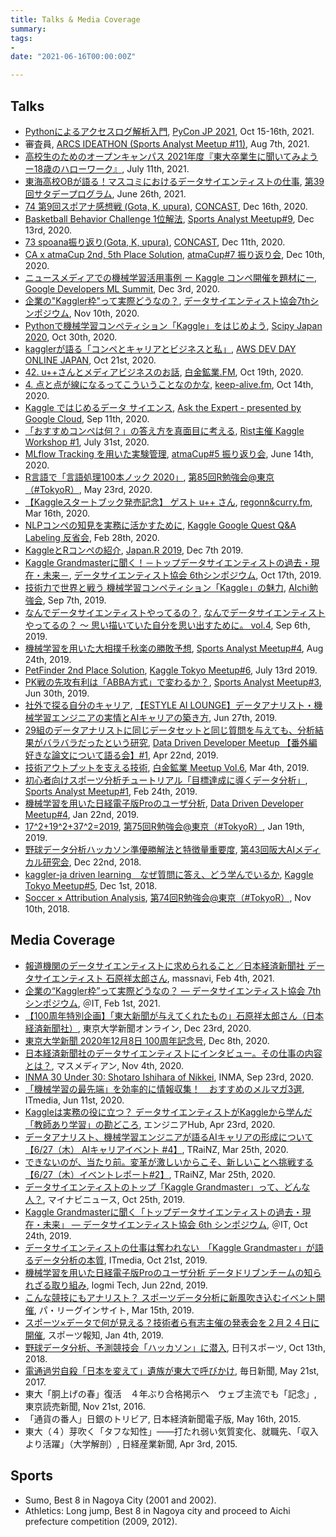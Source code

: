 ```yaml
---
title: Talks & Media Coverage
summary:
tags:
- 
date: "2021-06-16T00:00:00Z"

---
```


## Talks

- [Pythonによるアクセスログ解析入門](https://pyconjp.blogspot.com/2021/08/pyconjp-2021-proposal-selection.html), [PyCon JP 2021](https://2021.pycon.jp/), Oct 15-16th, 2021.
- 審査員, [ARCS IDEATHON (Sports Analyst Meetup #11)](https://spoana.connpass.com/event/218035/), Aug 7th, 2021.
- [高校生のためのオープンキャンパス 2021年度『東大卒業生に聞いてみようー18歳のハローワーク』](https://www.u-tokyo.ac.jp/ja/alumni/support-programs/high.html), July 11th, 2021.
- [東海高校OBが語る！マスコミにおけるデータサイエンティストの仕事](https://www.satprogram.net/list.html), [第39回サタデープログラム](https://www.satprogram.net/), June 26th, 2021.
- [74 第9回スポアナ感想戦 (Gota, K, upura)](https://sports-con.xyz/concast-74/), [CONCAST](https://sports-con.xyz/concast-74/), Dec 16th, 2020.
- [Basketball Behavior Challenge 1位解法](https://upura.hatenablog.com/entry/2020/12/14/090032), [Sports Analyst Meetup#9](https://spoana.connpass.com/event/190699/), Dec 13rd, 2020.
- [73 spoana振り返り(Gota, K, upura)](https://sports-con.xyz/concast-73/), [CONCAST](https://sports-con.xyz/concast-73/), Dec 11th, 2020.
- [CA x atmaCup 2nd, 5th Place Solution](https://upura.hatenablog.com/entry/2020/12/10/233944), [atmaCup#7 振り返り会](https://atma.connpass.com/event/198237/), Dec 10th, 2020.
- [ニュースメディアでの機械学習活用事例 ー Kaggle コンペ開催を題材にー](https://upura.hatenablog.com/entry/2020/12/02/183400), [Google Developers ML Summit](https://cloudonair.withgoogle.com/events/google-mlsummit), Dec 3rd, 2020.
- [企業の"Kaggler枠"って実際どうなの？](https://upura.hatenablog.com/entry/2020/11/08/160104), [データサイエンティスト協会7thシンポジウム](http://www.datascientist.or.jp/symp/2020/), Nov 10th, 2020.
- [Pythonで機械学習コンペティション「Kaggle」をはじめよう](https://upura.hatenablog.com/entry/2020/10/25/131543), [Scipy Japan 2020](https://www.scipyjapan.scipy.org/), Oct 30th, 2020.
- [kagglerが語る「コンペとキャリアとビジネスと私」](https://upura.hatenablog.com/entry/aws-dev-day-2020), [AWS DEV DAY ONLINE JAPAN](https://aws.amazon.com/jp/about-aws/events/2020/devday/sessions/), Oct 21st, 2020.
- [42. u++さんとメディアビジネスのお話](https://upura.hatenablog.com/entry/2020/10/19/124700), [白金鉱業.FM](https://shirokane-kougyou.fm/episode/42), Oct 19th, 2020.
- [4. 点と点が線になるってこういうことなのかな](https://upura.hatenablog.com/entry/2020/10/14/172007), [keep-alive.fm](https://anchor.fm/keep-alive/episodes/4-el1mul), Oct 14th, 2020.
- [Kaggle ではじめるデータ サイエンス](https://upura.hatenablog.com/entry/2020/09/10/210400), [Ask the Expert - presented by Google Cloud](https://developers-jp.googleblog.com/2020/08/ask-expert.html), Sep 11th, 2020.
- [「おすすめコンペは何？」の答え方を真面目に考える](https://upura.hatenablog.com/entry/2020/07/31/223000), [Rist主催 Kaggle Workshop #1](https://rist.connpass.com/event/182932/), July 31st, 2020.
- [MLflow Tracking を用いた実験管理](https://upura.hatenablog.com/entry/2020/06/15/120400), [atmaCup#5 振り返り会](https://atma.connpass.com/event/178585/), June 14th, 2020.
- [R言語で「言語処理100本ノック 2020」](https://upura.hatenablog.com/entry/2020/05/23/215000), [第85回R勉強会@東京（#TokyoR）](https://tokyor.connpass.com/event/176318/), May 23rd, 2020.
- [【Kaggleスタートブック発売記念】 ゲスト u++ さん](https://upura.hatenablog.com/entry/2020/03/27/230654), [regonn&curry.fm](https://anchor.fm/regonn-curry-fm/episodes/069-Kaggle--u-ebjhb6), Mar 16th, 2020.
- [NLPコンペの知見を実務に活かすために](https://upura.hatenablog.com/entry/2020/02/28/235815), [Kaggle Google Quest Q&A Labeling 反省会](https://connpass.com/event/167595/), Feb 28th, 2020.
- [KaggleとRコンペの紹介](https://upura.hatenablog.com/entry/2019/12/07/201500), [Japan.R 2019](https://japanr.connpass.com/event/154070/), Dec 7th 2019.
- [Kaggle Grandmasterに聞く！－トップデータサイエンティストの過去・現在・未来－](https://upura.hatenablog.com/entry/2019/10/17/161038), [データサイエンティスト協会 6thシンポジウム](http://www.datascientist.or.jp/symp/2019/), Oct 17th, 2019.
- [技術力で世界と戦う 機械学習コンペティション「Kaggle」の魅力](https://upura.hatenablog.com/entry/2019/09/07/222736), [AIchi勉強会](https://connpass.com/event/134720/), Sep 7th, 2019.
- [なんでデータサイエンティストやってるの？](https://upura.hatenablog.com/entry/2019/09/06/212219), [なんでデータサイエンティストやってるの？ 〜 思い描いていた自分を思い出すために。 vol.4](https://nan-d-vol4.peatix.com/), Sep 6th, 2019.
- [機械学習を用いた大相撲千秋楽の勝敗予想](https://upura.hatenablog.com/entry/2019/08/24/214442), [Sports Analyst Meetup#4](https://spoana.connpass.com/event/138392/), Aug 24th, 2019.
- [PetFinder 2nd Place Solution](https://upura.hatenablog.com/entry/2019/07/13/173420), [Kaggle Tokyo Meetup#6](https://connpass.com/event/132935/), July 13rd 2019.
- [PK戦の先攻有利は「ABBA方式」で変わるか？](https://upura.hatenablog.com/entry/2019/06/30/215844), [Sports Analyst Meetup#3](https://spoana.connpass.com/event/134243/), Jun 30th, 2019.
- [社外で探る自分のキャリア](https://upura.hatenablog.com/entry/2019/06/27/222248), [【ESTYLE AI LOUNGE】データアナリスト・機械学習エンジニアの実情とAIキャリアの築き方](https://ailounge.connpass.com/event/134525/), Jun 27th, 2019.
- [29組のデータアナリストに同じデータセットと同じ質問を与えても、分析結果がバラバラだったという研究](https://upura.hatenablog.com/entry/2019/04/19/123325), [Data Driven Developer Meetup 【番外編 好きな論文について語る会】#1](https://d3m.connpass.com/event/128063/), Apr 22nd, 2019.
- [技術アウトプットを支える技術](https://upura.hatenablog.com/entry/2019/03/04/230000), [白金鉱業 Meetup Vol.6](https://brainpad-meetup.connpass.com/event/119149/), Mar 4th, 2019.
- [初心者向けスポーツ分析チュートリアル「目標達成に導くデータ分析」](https://upura.hatenablog.com/entry/2019/02/25/121000), [Sports Analyst Meetup#1](https://spoana.connpass.com/event/113586/), Feb 24th, 2019.
- [機械学習を用いた日経電子版Proのユーザ分析](https://upura.hatenablog.com/entry/d3m-part4), [Data Driven Developer Meetup#4](https://d3m.connpass.com/event/115217/), Jan 22nd, 2019.
- [17^2+19^2+37^2=2019](https://upura.hatenablog.com/entry/2019/01/19/184655), [第75回R勉強会@東京（#TokyoR）](https://tokyor.connpass.com/event/113519/), Jan 19th, 2019.
- [野球データ分析ハッカソン準優勝解法と特徴量重要度](https://upura.hatenablog.com/entry/2018/12/22/180130), [第43回阪大AIメディカル研究会](https://twitter.com/ou_aims/status/1073062205925470208), Dec 22nd, 2018.
- [kaggler-ja driven learning　なぜ質問に答え、どう学んでいるか](https://upura.hatenablog.com/entry/2018/12/01/232113), [Kaggle Tokyo Meetup#5](https://connpass.com/event/105298/), Dec 1st, 2018.
- [Soccer × Attribution Analysis](https://upura.hatenablog.com/entry/2018/11/10/210427), [第74回R勉強会@東京（#TokyoR）](https://tokyor.connpass.com/event/106936/), Nov 10th, 2018.

## Media Coverage

- [報道機関のデータサイエンティストに求められること／日本経済新聞社 データサイエンティスト 石原祥太郎さん](https://www.massnavi.com/people/1077.html), massnavi, Feb 4th, 2021.
- [企業の“Kaggler枠”って実際どうなの？ ― データサイエンティスト協会 7th シンポジウム](https://www.atmarkit.co.jp/ait/articles/2102/01/news024.html), ＠IT, Feb 1st, 2021.
- [【100周年特別企画】「東大新聞が与えてくれたもの」石原祥太郎さん（日本経済新聞社）](https://www.todaishimbun.org/ishihara20201223/), 東京大学新聞オンライン, Dec 23rd, 2020.
- [東京大学新聞 2020年12月8日 100周年記念号](https://utnp.stores.jp/items/5fcdba9b8a457268993e69c8), Dec 8th, 2020.
- [日本経済新聞社のデータサイエンティストにインタビュー。その仕事の内容とは？](https://advanced.massmedian.co.jp/article/detail/id=5940), マスメディアン, Nov 4th, 2020.
- [INMA 30 Under 30: Shotaro Ishihara of Nikkei](https://www.inma.org/blogs/Editors-Inbox/post.cfm/inma-30-under-30-shotaro-ishihara-of-nikkei), INMA, Sep 23rd, 2020.
- [「機械学習の最先端」を効率的に情報収集！　おすすめのメルマガ3選](https://www.atmarkit.co.jp/ait/articles/2006/11/news016.html), ITmedia, Jun 11st, 2020.
- [Kaggleは実務の役に立つ？ データサイエンティストがKaggleから学んだ「教師あり学習」の勘どころ](https://employment.en-japan.com/engineerhub/entry/2020/04/23/103000), エンジニアHub, Apr 23rd, 2020.
- [データアナリスト、機械学習エンジニアが語るAIキャリアの形成について【6/27（木） AIキャリアイベント #4】](https://trainz.jp/media/aievent/156/), TRaiNZ, Mar 25th, 2020.
- [できないのが、当たり前。変革が激しいからこそ、新しいことへ挑戦する【6/27（木）イベントレポート#2】](https://trainz.jp/media/aievent/128/), TRaiNZ, Mar 25th, 2020.
- [データサイエンティストのトップ「Kaggle Grandmaster」って、どんな人？](https://news.mynavi.jp/article/20191025-914409/), マイナビニュース, Oct 25th, 2019.
- [Kaggle Grandmasterに聞く「トップデータサイエンティストの過去・現在・未来」 ― データサイエンティスト協会 6th シンポジウム](https://www.atmarkit.co.jp/ait/articles/1910/24/news019.html), ＠IT, Oct 24th, 2019.
- [データサイエンティストの仕事は奪われない　「Kaggle Grandmaster」が語るデータ分析の本質](https://www.itmedia.co.jp/news/articles/1910/21/news104.html), ITmedia, Oct 21st, 2019.
- [機械学習を用いた日経電子版Proのユーザ分析 データドリブンチームの知られざる取り組み](https://logmi.jp/tech/articles/321077), logmi Tech, Jun 22nd, 2019.
- [こんな競技にもアナリスト？ スポーツデータ分析に新風吹き込むイベント開催](https://insight.official-pacificleague.com/news/11829), パ・リーグインサイト, Mar 15th, 2019.
- [スポーツ×データで何が見える？技術者ら有志主催の発表会を２月２４日に開催](https://hochi.news/articles/20190103-OHT1T50094.html), スポーツ報知, Jan 4th, 2019.
- [野球データ分析、予測競技会「ハッカソン」に潜入](https://www.nikkansports.com/baseball/news/201810130000057.html), 日刊スポーツ, Oct 13th, 2018.
- [電通過労自殺「日本を変えて」遺族が東大で呼びかけ](https://mainichi.jp/articles/20170522/k00/00m/040/066000c), 毎日新聞, May 21st, 2017.
- 東大「胴上げの春」復活　４年ぶり合格掲示へ　ウェブ主流でも「記念」, 東京読売新聞, Nov 21st, 2016.
- 「通貨の番人」日銀のトリビア, 日本経済新聞電子版, May 16th, 2015.
- 東大（４）芽吹く「タフな知性」――打たれ弱い気質変化、就職先、「収入より活躍」（大学解剖）, 日経産業新聞, Apr 3rd, 2015.

## Sports

- Sumo, Best 8 in Nagoya City (2001 and 2002).
- Athletics: Long jump, Best 8 in Nagoya city and proceed to Aichi prefecture competition (2009, 2012).
